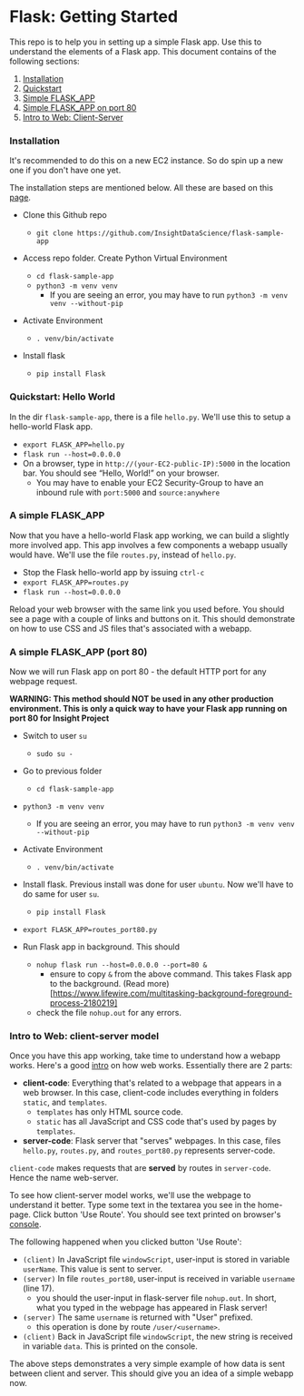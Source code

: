 # Flask: Getting Started
This repo is to help you in setting up a simple Flask app. Use this to understand the elements of a Flask app. This document contains of the following sections:
1. [Installation](#installation)
2. [Quickstart](#quickstart-hello-world)
3. [Simple FLASK_APP](#a-simple-flask_app)
4. [Simple FLASK_APP on port 80](#a-simple-flask_app-port-80)
5. [Intro to Web: Client-Server](#intro-to-web-client-server-model)

### Installation
It's recommended to do this on a new EC2 instance. So do spin up a new one if you don't have one yet.

The installation steps are mentioned below. All these are based on this [page](https://flask.palletsprojects.com/en/1.1.x/installation/#create-an-environment).

* Clone this Github repo
  * `git clone https://github.com/InsightDataScience/flask-sample-app`

* Access repo folder. Create Python Virtual Environment
  * `cd flask-sample-app`
  * `python3 -m venv venv`
    * If you are seeing an error, you may have to run `python3 -m venv venv --without-pip`

* Activate Environment
  * `. venv/bin/activate`

* Install flask
  * `pip install Flask`

### Quickstart: Hello World
In the dir `flask-sample-app`, there is a file `hello.py`. We'll use this to setup a hello-world Flask app.
* `export FLASK_APP=hello.py`
* `flask run --host=0.0.0.0`
* On a browser, type in `http://(your-EC2-public-IP):5000` in the location bar. You should see “Hello, World!” on your browser.
  * You may have to enable your EC2 Security-Group to have an inbound rule with `port:5000` and `source:anywhere`


### A simple FLASK_APP

Now that you have a hello-world Flask app working, we can build a slightly more involved app. This app involves a few components a webapp usually would have. We'll use the file `routes.py`, instead of `hello.py`.

* Stop the Flask hello-world app by issuing `ctrl-c`
* `export FLASK_APP=routes.py`
* `flask run --host=0.0.0.0`

Reload your web browser with the same link you used before. You should see a page with a couple of links and buttons on it. This should demonstrate on how to use CSS and JS files that's associated with a webapp.

### A simple FLASK_APP (port 80)
Now we will run Flask app on port 80 - the default HTTP port for any webpage request.

**WARNING: This method should NOT be used in any other production environment. This is only a quick way to have your Flask app running on port 80 for Insight Project**

* Switch to user `su`
  * `sudo su - `

* Go to previous folder
  * `cd flask-sample-app`

* `python3 -m venv venv`
  * If you are seeing an error, you may have to run `python3 -m venv venv --without-pip`

* Activate Environment
  * `. venv/bin/activate`

* Install flask. Previous install was done for user `ubuntu`. Now we'll have to do same for user `su`.
  * `pip install Flask`

* `export FLASK_APP=routes_port80.py`

* Run Flask app in background. This should
  * `nohup flask run --host=0.0.0.0 --port=80 &`
    * ensure to copy `&` from the above command. This takes Flask app to the background. (Read more)[https://www.lifewire.com/multitasking-background-foreground-process-2180219]
  * check the file `nohup.out` for any errors.

### Intro to Web: client-server model

Once you have this app working, take time to understand how a webapp works. Here's a good [intro](https://developer.mozilla.org/en-US/docs/Learn/Getting_started_with_the_web/How_the_Web_works) on how web works. Essentially there are 2 parts:
* **client-code**: Everything that's related to a webpage that appears in a web browser. In this case, client-code includes everything in folders `static`, and `templates`.
  * `templates` has only HTML source code.
  * `static` has all JavaScript and CSS code that's used by pages by `templates`.
* **server-code**: Flask server that "serves" webpages. In this case, files `hello.py`, `routes.py`, and `routes_port80.py` represents server-code.

`client-code` makes requests that are **served** by routes in `server-code`. Hence the name web-server.

To see how client-server model works, we'll use the webpage to understand it better. Type some text in the textarea you see in the home-page. Click button 'Use Route'. You should see text printed on browser's [console](https://developers.google.com/web/tools/chrome-devtools/console).

The following happened when you clicked button 'Use Route':
* `(client)` In JavaScript file `windowScript`, user-input is stored in variable `userName`. This value is sent to server.
* `(server)` In file `routes_port80`, user-input is received in variable `username` (line 17).
  * you should the user-input in flask-server file `nohup.out`. In short, what you typed in the webpage has appeared in Flask server!
* `(server)` The same `username` is returned with "User" prefixed.
  * this operation is done by route `/user/<username>`.
* `(client)` Back in JavaScript file `windowScript`, the new string is received in variable `data`. This is printed on the console.

The above steps demonstrates a very simple example of how data is sent between client and server. This should give you an idea of a simple webapp now.
